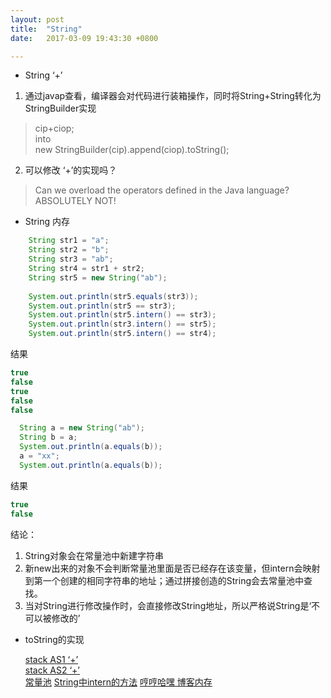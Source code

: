 ```yaml
---
layout: post
title:  "String"
date:   2017-03-09 19:43:30 +0800

---
```

* String ‘+’

1. 通过javap查看，编译器会对代码进行装箱操作，同时将String+String转化为StringBuilder实现

> cip+ciop; <br>
> into <br>
> new StringBuilder(cip).append(ciop).toString();

2. 可以修改 ‘+’的实现吗？

>Can we overload the operators defined in the Java language? <br>
>ABSOLUTELY NOT!

* String 内存

``` java
	String str1 = "a";
	String str2 = "b";
	String str3 = "ab";
	String str4 = str1 + str2;
	String str5 = new String("ab");
	 
	System.out.println(str5.equals(str3));
	System.out.println(str5 == str3);
	System.out.println(str5.intern() == str3);
	System.out.println(str3.intern() == str5);
	System.out.println(str5.intern() == str4);

```
结果

``` java
true
false
true
false
false
```
``` java
  String a = new String("ab");
  String b = a;
  System.out.println(a.equals(b));
  a = "xx";
  System.out.println(a.equals(b));
```
结果

``` java
true
false
```
结论：
1. String对象会在常量池中新建字符串
2. 新new出来的对象不会判断常量池里面是否已经存在该变量，但intern会映射到第一个创建的相同字符串的地址；通过拼接创造的String会去常量池中查找。
3. 当对String进行修改操作时，会直接修改String地址，所以严格说String是‘不可以被修改的’

* toString的实现


  [stack AS1 ‘+’](http://stackoverflow.com/questions/11408427/how-does-the-string-class-override-the-operator)<br>
  [stack AS2 ‘+’](http://stackoverflow.com/questions/2955640/how-does-operator-behaves-differently-with-numbers-and-strings-in-java)<br>
  [常量池](http://www.jianshu.com/p/c7f47de2ee80)
  [String中intern的方法](http://www.cnblogs.com/wanlipeng/archive/2010/10/21/1857513.html)
  [哼哼哈嘿 博客内存](http://www.cnblogs.com/ITtangtang/p/3976820.html)